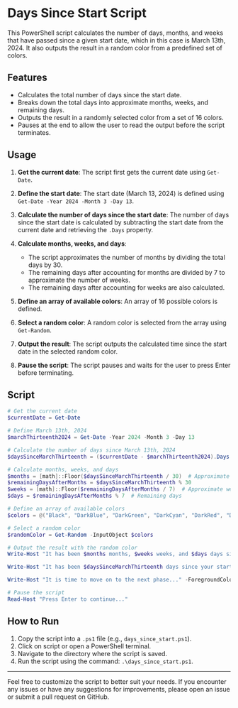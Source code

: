 # Days Since Start Script

This PowerShell script calculates the number of days, months, and weeks that have passed since a given start date, which in this case is March 13th, 2024. It also outputs the result in a random color from a predefined set of colors.

## Features
- Calculates the total number of days since the start date.
- Breaks down the total days into approximate months, weeks, and remaining days.
- Outputs the result in a randomly selected color from a set of 16 colors.
- Pauses at the end to allow the user to read the output before the script terminates.

## Usage

1. **Get the current date**: The script first gets the current date using `Get-Date`.

2. **Define the start date**: The start date (March 13, 2024) is defined using `Get-Date -Year 2024 -Month 3 -Day 13`.

3. **Calculate the number of days since the start date**: The number of days since the start date is calculated by subtracting the start date from the current date and retrieving the `.Days` property.

4. **Calculate months, weeks, and days**:
    - The script approximates the number of months by dividing the total days by 30.
    - The remaining days after accounting for months are divided by 7 to approximate the number of weeks.
    - The remaining days after accounting for weeks are also calculated.

5. **Define an array of available colors**: An array of 16 possible colors is defined.

6. **Select a random color**: A random color is selected from the array using `Get-Random`.

7. **Output the result**: The script outputs the calculated time since the start date in the selected random color.

8. **Pause the script**: The script pauses and waits for the user to press Enter before terminating.

## Script

```powershell
# Get the current date
$currentDate = Get-Date

# Define March 13th, 2024
$marchThirteenth2024 = Get-Date -Year 2024 -Month 3 -Day 13

# Calculate the number of days since March 13th, 2024
$daysSinceMarchThirteenth = ($currentDate - $marchThirteenth2024).Days

# Calculate months, weeks, and days
$months = [math]::Floor($daysSinceMarchThirteenth / 30)  # Approximate months
$remainingDaysAfterMonths = $daysSinceMarchThirteenth % 30
$weeks = [math]::Floor($remainingDaysAfterMonths / 7)  # Approximate weeks
$days = $remainingDaysAfterMonths % 7  # Remaining days

# Define an array of available colors
$colors = @("Black", "DarkBlue", "DarkGreen", "DarkCyan", "DarkRed", "DarkMagenta", "DarkYellow", "Gray", "DarkGray", "Blue", "Green", "Cyan", "Red", "Magenta", "Yellow", "White")

# Select a random color
$randomColor = Get-Random -InputObject $colors

# Output the result with the random color
Write-Host "It has been $months months, $weeks weeks, and $days days since you started working here, March 13, 2024 " -ForegroundColor $randomColor

Write-Host "It has been $daysSinceMarchThirteenth days since your start date" -ForegroundColor $randomColor

Write-Host "It is time to move on to the next phase..." -ForegroundColor $randomColor

# Pause the script
Read-Host "Press Enter to continue..."
```

## How to Run

1. Copy the script into a `.ps1` file (e.g., `days_since_start.ps1`).
2. Click on script or open a PowerShell terminal.
3. Navigate to the directory where the script is saved.
4. Run the script using the command: `.\days_since_start.ps1`.

---

Feel free to customize the script to better suit your needs. If you encounter any issues or have any suggestions for improvements, please open an issue or submit a pull request on GitHub.
